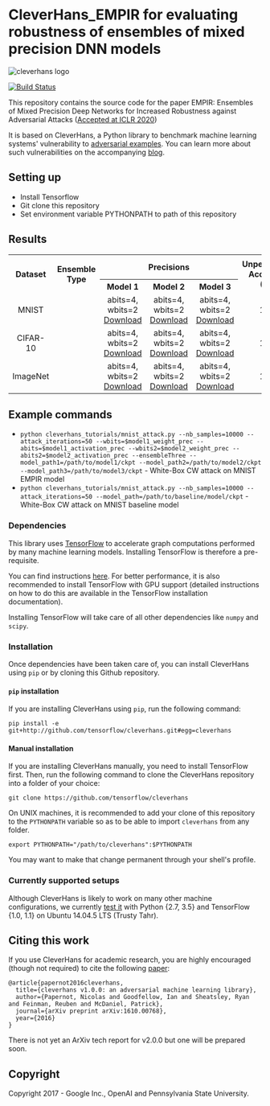 # CleverHans_EMPIR for evaluating robustness of ensembles of mixed precision DNN models

<img src="https://github.com/tensorflow/cleverhans/blob/master/assets/logo.png?raw=true" alt="cleverhans logo">

[![Build Status](https://travis-ci.org/tensorflow/cleverhans.svg?branch=master)](https://travis-ci.org/tensorflow/cleverhans)

This repository contains the source code for the paper EMPIR: Ensembles of Mixed Precision Deep Networks for Increased Robustness against Adversarial Attacks ([Accepted at ICLR 2020](https://openreview.net/forum?id=HJem3yHKwH))

It is based on CleverHans, a Python library to
benchmark machine learning systems' vulnerability to
[adversarial examples](http://karpathy.github.io/2015/03/30/breaking-convnets/).
You can learn more about such vulnerabilities on the accompanying [blog](http://cleverhans.io).

## Setting up
+ Install Tensorflow 
+ Git clone this repository
+ Set environment variable PYTHONPATH to path of this repository

## Results
<table>
    <tr align="center">
        <th rowspan="2">Dataset</th>
        <th rowspan="2">Ensemble Type</th>
        <th colspan=3>Precisions</th>
        <th rowspan=2>Unperturbed Accuracy (%)</th>
        <th colspan=4>Adversarial Accuracy (%)</th>
    </tr>
    <tr align="center">
        <th>Model 1</th>
        <th>Model 2</th>
        <th>Model 3</th>
        <th>CW</th>
        <th>FGSM</th>
        <th>BIM</th>
        <th>PGD</th>
    </tr>
    <tr align="center">
       <td>MNIST</td>
       <td> </td>
       <td> abits=4, wbits=2 <a href="https://github.com/sancharisen/cleverhans_EMPIR">Download</a> </td>
       <td> abits=4, wbits=2 <a href="https://github.com/sancharisen/cleverhans_EMPIR">Download</a> </td>
       <td> abits=4, wbits=2 <a href="https://github.com/sancharisen/cleverhans_EMPIR">Download</a> </td>
       <td> 100 </td>
       <td> 100 </td>
       <td> 100 </td>
       <td> 100 </td>
       <td> 100 </td>
    </tr>
    <tr align="center">
       <td>CIFAR-10</td>
       <td> </td>
       <td> abits=4, wbits=2 <a href="https://github.com/sancharisen/cleverhans_EMPIR">Download</a></td>
       <td> abits=4, wbits=2 <a href="https://github.com/sancharisen/cleverhans_EMPIR">Download</a> </td>
       <td> abits=4, wbits=2 <a href="https://github.com/sancharisen/cleverhans_EMPIR">Download</a> </td>
       <td> 100 </td>
       <td> 100 </td>
       <td> 100 </td>
       <td> 100 </td>
       <td> 100 </td>
    </tr>
    <tr align="center">
       <td>ImageNet</td>
       <td> </td>
       <td> abits=4, wbits=2 <a href="https://github.com/sancharisen/cleverhans_EMPIR">Download</a></td>
       <td> abits=4, wbits=2 <a href="https://github.com/sancharisen/cleverhans_EMPIR">Download</a> </td>
       <td> abits=4, wbits=2 <a href="https://github.com/sancharisen/cleverhans_EMPIR">Download</a> </td>
       <td> 100 </td>
       <td> 100 </td>
       <td> 100 </td>
       <td> 100 </td>
       <td> 100 </td>
    </tr>
</table>

## Example commands
+ `python cleverhans_tutorials/mnist_attack.py --nb_samples=10000 --attack_iterations=50 --wbits=$model1_weight_prec --abits=$model1_activation_prec --wbits2=$model2_weight_prec --abits2=$model2_activation_prec --ensembleThree --model_path1=/path/to/model1/ckpt --model_path2=/path/to/model2/ckpt --model_path3=/path/to/model3/ckpt` - White-Box CW attack on MNIST EMPIR model
+ `python cleverhans_tutorials/mnist_attack.py --nb_samples=10000 --attack_iterations=50 --model_path=/path/to/baseline/model/ckpt` - White-Box CW attack on MNIST baseline model

### Dependencies

This library uses [TensorFlow](https://www.tensorflow.org/) to accelerate graph
computations performed by many machine learning models.
Installing TensorFlow is therefore a pre-requisite.

You can find instructions
[here](https://www.tensorflow.org/install/).
For better performance, it is also recommended to install TensorFlow
with GPU support (detailed instructions on how to do this are available
in the TensorFlow installation documentation).

Installing TensorFlow will
take care of all other dependencies like `numpy` and `scipy`.

### Installation

Once dependencies have been taken care of, you can install CleverHans using
`pip` or by cloning this Github repository.

#### `pip` installation

If you are installing CleverHans using `pip`, run the following command:

```
pip install -e git+http://github.com/tensorflow/cleverhans.git#egg=cleverhans
```

#### Manual installation

If you are installing CleverHans manually, you need to install TensorFlow
first. Then, run the following command to clone the CleverHans repository
into a folder of your choice:

```
git clone https://github.com/tensorflow/cleverhans
```

On UNIX machines, it is recommended to add your clone of this repository to the
`PYTHONPATH` variable so as to be able to import `cleverhans` from any folder.

```
export PYTHONPATH="/path/to/cleverhans":$PYTHONPATH
```

You may want to make that change permanent through your shell's profile.

### Currently supported setups

Although CleverHans is likely to work on many other machine configurations, we
currently [test it](https://travis-ci.org/tensorflow/cleverhans) with Python
{2.7, 3.5} and TensorFlow {1.0, 1.1} on Ubuntu 14.04.5 LTS (Trusty Tahr).

## Citing this work

If you use CleverHans for academic research, you are highly encouraged
(though not required) to cite the following [paper](https://arxiv.org/abs/1610.00768):

```
@article{papernot2016cleverhans,
  title={cleverhans v1.0.0: an adversarial machine learning library},
  author={Papernot, Nicolas and Goodfellow, Ian and Sheatsley, Ryan and Feinman, Reuben and McDaniel, Patrick},
  journal={arXiv preprint arXiv:1610.00768},
  year={2016}
}
```
There is not yet an ArXiv tech report for v2.0.0 but one will be prepared soon.

## Copyright

Copyright 2017 - Google Inc., OpenAI and Pennsylvania State University.
